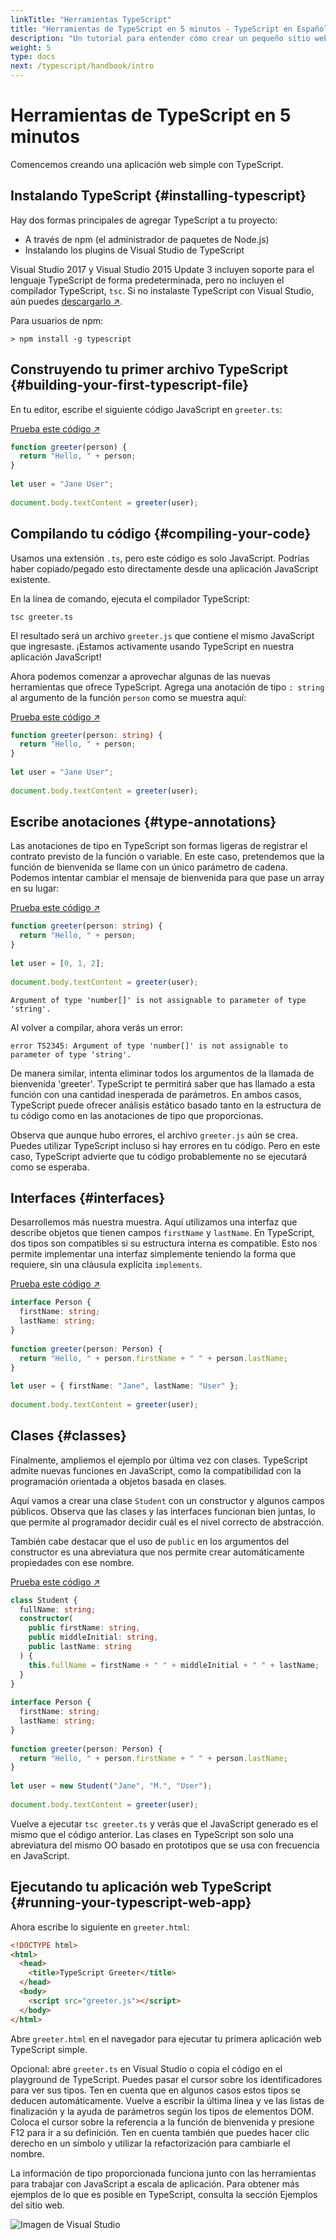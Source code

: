 ```yaml
---
linkTitle: "Herramientas TypeScript"
title: "Herramientas de TypeScript en 5 minutos - TypeScript en Español"
description: "Un tutorial para entender cómo crear un pequeño sitio web con TypeScript."
weight: 5
type: docs
next: /typescript/handbook/intro
---
```


# Herramientas de TypeScript en 5 minutos

Comencemos creando una aplicación web simple con TypeScript.

## Instalando TypeScript {#installing-typescript}

Hay dos formas principales de agregar TypeScript a tu proyecto:

- A través de npm (el administrador de paquetes de Node.js)
- Instalando los plugins de Visual Studio de TypeScript

Visual Studio 2017 y Visual Studio 2015 Update 3 incluyen soporte para el lenguaje TypeScript de forma predeterminada, pero no incluyen el compilador TypeScript, `tsc`.
Si no instalaste TypeScript con Visual Studio, aún puedes [descargarlo ↗](https://www.typescriptlang.org/download).

Para usuarios de npm:

```shell
> npm install -g typescript
```

## Construyendo tu primer archivo TypeScript {#building-your-first-typescript-file}

En tu editor, escribe el siguiente código JavaScript en `greeter.ts`:

[Prueba este código ↗](https://www.typescriptlang.org/play/#code/PTAEAEDsHsEkFsAOAbAlgY1QFwIKQJ4BcoAZgIbIDOApgFAkCuk6Wq0koA5gE7XVbVuACkSDK7AJSgA3rVCheWBtw4AiABLVkyaABpQq0AGpQo7uMgBuWgF9atZP1AMa3UAF4DAKTKRqoAFVXVWtaABNodAZ4akgsADoAI2gw-HiBAA8sAGF2ATiPLl5+QSEXQQlLIA)

```ts
function greeter(person) {
  return "Hello, " + person;
}
 
let user = "Jane User";
 
document.body.textContent = greeter(user);
```

## Compilando tu código {#compiling-your-code}

Usamos una extensión `.ts`, pero este código es solo JavaScript.
Podrías haber copiado/pegado esto directamente desde una aplicación JavaScript existente.

En la línea de comando, ejecuta el compilador TypeScript:

```shell
tsc greeter.ts
```

El resultado será un archivo `greeter.js` que contiene el mismo JavaScript que ingresaste.
¡Estamos activamente usando TypeScript en nuestra aplicación JavaScript!

Ahora podemos comenzar a aprovechar algunas de las nuevas herramientas que ofrece TypeScript.
Agrega una anotación de tipo `: string` al argumento de la función `person` como se muestra aquí:

[Prueba este código ↗](https://www.typescriptlang.org/play/#code/GYVwdgxgLglg9mABAcwE4FN1XagFABxwGcEAuRIqVGMZASkQG8AoRRDKEVJAIgAl0AG0FwANIh6IA1IkKoSYANzMAvs2aCsiEERyIAvBIBSAQzDpEAVV2oey5gBM4EEAFt0YKADoARnAcAnl7YAB5QAMII2J4GKBhYOLg6OHSKQA)

```ts
function greeter(person: string) {
  return "Hello, " + person;
}
 
let user = "Jane User";
 
document.body.textContent = greeter(user);
```

## Escribe anotaciones {#type-annotations}

Las anotaciones de tipo en TypeScript son formas ligeras de registrar el contrato previsto de la función o variable.
En este caso, pretendemos que la función de bienvenida se llame con un único parámetro de cadena.
Podemos intentar cambiar el mensaje de bienvenida para que pase un array en su lugar:

[Prueba este código ↗](https://www.typescriptlang.org/play/#code/PTAEAEFMCdoe2gZwFygEwGYAsBWAUAGYCuAdgMYAuAlnCaAObSSQUwAUADjIraohdCol6ASlABvPKFBMKRaHQBEACUgAbNXAA0oRaADUoLkloBuPAF88eNS1BFEMUAF5QAbQAMOgIw60AXXM8ABM4MiIAW0gSCgA6ACM4YIBPWNYADwoAYVpWGJcGJhZ2BxgRUyA)

```ts
function greeter(person: string) {
  return "Hello, " + person;
}
 
let user = [0, 1, 2];
 
document.body.textContent = greeter(user);
```

```text {filename="Error generado"}
Argument of type 'number[]' is not assignable to parameter of type 'string'.
```

Al volver a compilar, ahora verás un error:

```shell
error TS2345: Argument of type 'number[]' is not assignable to parameter of type 'string'.
```

De manera similar, intenta eliminar todos los argumentos de la llamada de bienvenida 'greeter'.
TypeScript te permitirá saber que has llamado a esta función con una cantidad inesperada de parámetros.
En ambos casos, TypeScript puede ofrecer análisis estático basado tanto en la estructura de tu código como en las anotaciones de tipo que proporcionas.

Observa que aunque hubo errores, el archivo `greeter.js` aún se crea.
Puedes utilizar TypeScript incluso si hay errores en tu código. Pero en este caso, TypeScript advierte que tu código probablemente no se ejecutará como se esperaba.

## Interfaces {#interfaces}

Desarrollemos más nuestra muestra. Aquí utilizamos una interfaz que describe objetos que tienen campos `firstName` y `lastName`.
En TypeScript, dos tipos son compatibles si su estructura interna es compatible.
Esto nos permite implementar una interfaz simplemente teniendo la forma que requiere, sin una cláusula explícita `implements`.

[Prueba este código ↗](https://www.typescriptlang.org/play/#code/JYOwLgpgTgZghgYwgAgArQM4HsTIN4BQyyMwUGYAcnALYQBcyFUoA5gNxHIA2cF1dRszacAvgQIwAriARhgOZKygQIkKAAoADphyN05HAEp8XFWClRcAIgASEbtywAaZNeQBqZDsMgAdKTkVLQoXu7uXj7Y-rz8IWIS3GrIUhjQyAC8+CRkcYJuAFJwIBDWrrHB+dYAqmlQ7qKcBAAmWAhSdOB+AEZYzQCefpAAHmAAwjiQ4JlKKmrQGqnQRuxAA)

```ts
interface Person {
  firstName: string;
  lastName: string;
}
 
function greeter(person: Person) {
  return "Hello, " + person.firstName + " " + person.lastName;
}
 
let user = { firstName: "Jane", lastName: "User" };
 
document.body.textContent = greeter(user);
```

## Clases {#classes}

Finalmente, ampliemos el ejemplo por última vez con clases.
TypeScript admite nuevas funciones en JavaScript, como la compatibilidad con la programación orientada a objetos basada en clases.

Aquí vamos a crear una clase `Student` con un constructor y algunos campos públicos.
Observa que las clases y las interfaces funcionan bien juntas, lo que permite al programador decidir cuál es el nivel correcto de abstracción.

También cabe destacar que el uso de `public` en los argumentos del constructor es una abreviatura que nos permite crear automáticamente propiedades con ese nombre.

[Prueba este código ↗](https://www.typescriptlang.org/play/#code/MYGwhgzhAEDKAuBXAJgUwHb2gbwFDWgDNEQQA5MAW1QC5oJ4AnAS3QHMBufaYAe3QaNEweL0YAKbgQAOiAEYhmwIs0YMK1OoNZsANFOiyFS6JWbJkIVAEl0zeMzAgtTHfoIz5i5eHVVa9K7s3ACUOAbwABbMEAB0xKQaqNAAvCpq8EnQANTQAET5OabmljZ2Dk5FBQW5vpn+XAQAvrgtuKzwqIyEYMDJAApdEPzhBISqfpqBLOyN0HVJLjOcrbi4xOgizCNsjKionRLSQ-x0g2r8YXgEe0iM6PkAEqikvLqFuccX6PET9dRVD6GE4-BYNVa4KxYRAQLqpaDoVAAdzgSDQmHEeQAUmBEXl3nkALKxfH5ACqsMYeRCXFwyF4wEQ1EwsTkvGQAE9Yp0AB7wADC-E6mHhu32h3EMK6NKAA)

```ts
class Student {
  fullName: string;
  constructor(
    public firstName: string,
    public middleInitial: string,
    public lastName: string
  ) {
    this.fullName = firstName + " " + middleInitial + " " + lastName;
  }
}
 
interface Person {
  firstName: string;
  lastName: string;
}
 
function greeter(person: Person) {
  return "Hello, " + person.firstName + " " + person.lastName;
}
 
let user = new Student("Jane", "M.", "User");
 
document.body.textContent = greeter(user);
```

Vuelve a ejecutar `tsc greeter.ts` y verás que el JavaScript generado es el mismo que el código anterior.
Las clases en TypeScript son solo una abreviatura del mismo OO basado en prototipos que se usa con frecuencia en JavaScript.

## Ejecutando tu aplicación web TypeScript {#running-your-typescript-web-app}

Ahora escribe lo siguiente en `greeter.html`:

```html
<!DOCTYPE html>
<html>
  <head>
    <title>TypeScript Greeter</title>
  </head>
  <body>
    <script src="greeter.js"></script>
  </body>
</html>
```

Abre `greeter.html` en el navegador para ejecutar tu primera aplicación web TypeScript simple.

Opcional: abre `greeter.ts` en Visual Studio o copia el código en el playground de TypeScript.
Puedes pasar el cursor sobre los identificadores para ver sus tipos.
Ten en cuenta que en algunos casos estos tipos se deducen automáticamente.
Vuelve a escribir la última línea y ve las listas de finalización y la ayuda de parámetros según los tipos de elementos DOM.
Coloca el cursor sobre la referencia a la función de bienvenida y presione F12 para ir a su definición.
Ten en cuenta también que puedes hacer clic derecho en un símbolo y utilizar la refactorización para cambiarle el nombre.

La información de tipo proporcionada funciona junto con las herramientas para trabajar con JavaScript a escala de aplicación.
Para obtener más ejemplos de lo que es posible en TypeScript, consulta la sección Ejemplos del sitio web.

![Imagen de Visual Studio](/assets/typescript/images/docs/greet_person.png)
